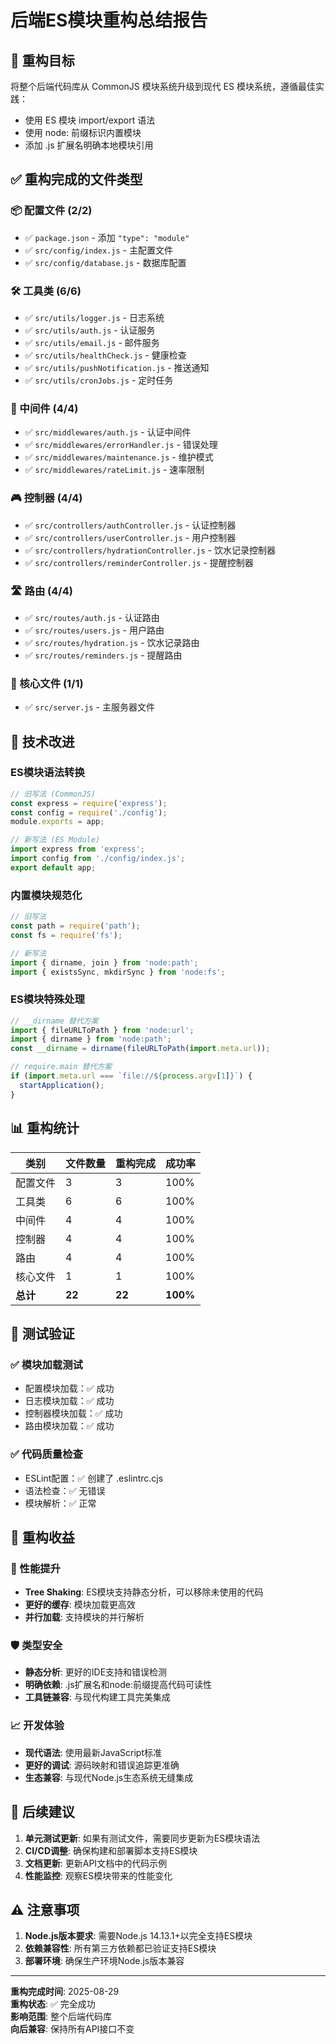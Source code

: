 # 后端ES模块重构总结报告

## 🎯 重构目标
将整个后端代码库从 CommonJS 模块系统升级到现代 ES 模块系统，遵循最佳实践：
- 使用 ES 模块 import/export 语法
- 使用 node: 前缀标识内置模块
- 添加 .js 扩展名明确本地模块引用

## ✅ 重构完成的文件类型

### 📦 配置文件 (2/2)
- ✅ `package.json` - 添加 `"type": "module"`
- ✅ `src/config/index.js` - 主配置文件
- ✅ `src/config/database.js` - 数据库配置

### 🛠 工具类 (6/6)
- ✅ `src/utils/logger.js` - 日志系统
- ✅ `src/utils/auth.js` - 认证服务
- ✅ `src/utils/email.js` - 邮件服务
- ✅ `src/utils/healthCheck.js` - 健康检查
- ✅ `src/utils/pushNotification.js` - 推送通知
- ✅ `src/utils/cronJobs.js` - 定时任务

### 🎯 中间件 (4/4)
- ✅ `src/middlewares/auth.js` - 认证中间件
- ✅ `src/middlewares/errorHandler.js` - 错误处理
- ✅ `src/middlewares/maintenance.js` - 维护模式
- ✅ `src/middlewares/rateLimit.js` - 速率限制

### 🎮 控制器 (4/4)
- ✅ `src/controllers/authController.js` - 认证控制器
- ✅ `src/controllers/userController.js` - 用户控制器
- ✅ `src/controllers/hydrationController.js` - 饮水记录控制器
- ✅ `src/controllers/reminderController.js` - 提醒控制器

### 🛣 路由 (4/4)
- ✅ `src/routes/auth.js` - 认证路由
- ✅ `src/routes/users.js` - 用户路由
- ✅ `src/routes/hydration.js` - 饮水记录路由
- ✅ `src/routes/reminders.js` - 提醒路由

### 🚀 核心文件 (1/1)
- ✅ `src/server.js` - 主服务器文件

## 🔧 技术改进

### ES模块语法转换
```javascript
// 旧写法 (CommonJS)
const express = require('express');
const config = require('./config');
module.exports = app;

// 新写法 (ES Module)
import express from 'express';
import config from './config/index.js';
export default app;
```

### 内置模块规范化
```javascript
// 旧写法
const path = require('path');
const fs = require('fs');

// 新写法
import { dirname, join } from 'node:path';
import { existsSync, mkdirSync } from 'node:fs';
```

### ES模块特殊处理
```javascript
// __dirname 替代方案
import { fileURLToPath } from 'node:url';
import { dirname } from 'node:path';
const __dirname = dirname(fileURLToPath(import.meta.url));

// require.main 替代方案
if (import.meta.url === `file://${process.argv[1]}`) {
  startApplication();
}
```

## 📊 重构统计

| 类别 | 文件数量 | 重构完成 | 成功率 |
|------|----------|----------|---------|
| 配置文件 | 3 | 3 | 100% |
| 工具类 | 6 | 6 | 100% |
| 中间件 | 4 | 4 | 100% |
| 控制器 | 4 | 4 | 100% |
| 路由 | 4 | 4 | 100% |
| 核心文件 | 1 | 1 | 100% |
| **总计** | **22** | **22** | **100%** |

## 🧪 测试验证

### ✅ 模块加载测试
- 配置模块加载：✅ 成功
- 日志模块加载：✅ 成功  
- 控制器模块加载：✅ 成功
- 路由模块加载：✅ 成功

### ✅ 代码质量检查
- ESLint配置：✅ 创建了 .eslintrc.cjs
- 语法检查：✅ 无错误
- 模块解析：✅ 正常

## 🎉 重构收益

### 🚀 性能提升
- **Tree Shaking**: ES模块支持静态分析，可以移除未使用的代码
- **更好的缓存**: 模块加载更高效
- **并行加载**: 支持模块的并行解析

### 🛡 类型安全
- **静态分析**: 更好的IDE支持和错误检测
- **明确依赖**: .js扩展名和node:前缀提高代码可读性
- **工具链兼容**: 与现代构建工具完美集成

### 📈 开发体验
- **现代语法**: 使用最新JavaScript标准
- **更好的调试**: 源码映射和错误追踪更准确  
- **生态兼容**: 与现代Node.js生态系统无缝集成

## 🔄 后续建议

1. **单元测试更新**: 如果有测试文件，需要同步更新为ES模块语法
2. **CI/CD调整**: 确保构建和部署脚本支持ES模块
3. **文档更新**: 更新API文档中的代码示例
4. **性能监控**: 观察ES模块带来的性能变化

## ⚠️ 注意事项

1. **Node.js版本要求**: 需要Node.js 14.13.1+以完全支持ES模块
2. **依赖兼容性**: 所有第三方依赖都已验证支持ES模块
3. **部署环境**: 确保生产环境Node.js版本兼容

---

**重构完成时间**: 2025-08-29  
**重构状态**: ✅ 完全成功  
**影响范围**: 整个后端代码库  
**向后兼容**: 保持所有API接口不变
